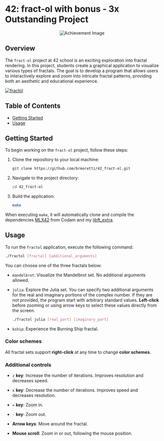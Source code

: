 # 42: fract-ol with bonus - 3x Outstanding Project
<p align="center">
  <img src="https://game.42sp.org.br/static/assets/achievements/fract-olm.png" alt="Achievement Image"><br>
</p>

## Overview

The `fract-ol` project at 42 school is an exciting exploration into fractal rendering. In this project, students create a graphical application to visualize various types of fractals. The goal is to develop a program that allows users to interactively explore and zoom into intricate fractal patterns, providing both an aesthetic and educational experience.

[![fractol](https://img.youtube.com/vi/WbDIdicwiAk/0.jpg)](https://www.youtube.com/watch?v=WbDIdicwiAk&autoplay=1)

## Table of Contents

- [Getting Started](#getting-started)
- [Usage](#usage)

## Getting Started

To begin working on the `fract-ol` project, follow these steps:

1. Clone the repository to your local machine:

    ```bash
    git clone https://github.com/brmoretti/42_fract-ol.git
    ```

2. Navigate to the project directory:

    ```bash
    cd 42_fract-ol
    ```

4. Build the application:

    ```bash
    make
    ```
When executing `make`, it will automatically clone and compile the dependencies <a href="https://github.com/codam-coding-college/MLX42">MLX42</a> from Codam and my <a href="https://github.com/brmoretti/42_libft_extra">libft_extra</a>.

## Usage

To run the `fractol` application, execute the following command:

```bash
./fractol [fractal] [additional_arguments]
```
You can choose one of the three fractals below:
- `mandelbrot`: Visualize the Mandelbrot set. No additional arguments allowed.

- `julia`: Explore the Julia set. You can specify two additional arguments for the real and imaginary portions of the complex number. If they are not provided, the program start with arbitrary standard values. **Left-click** before zooming or using arrow keys to select these values directly from the screen.

  ```bash
  ./fractol julia [real_part] [imaginary_part]
  ```
- `bship`: Experience the Burning Ship fractal.

### Color schemes

All fractal sets support **right-click** at any time to change **color schemes**.

### Additional controls

- `z` **key**: Increase the number of iterations. Improves resolution and decreases speed.

- `x` **key**: Decrease the number of iterations. Improves speed and decreases resolution.

- `=` **key**: Zoom in.

- `-` **key**: Zoom out.

- **Arrow keys**: Move around the fractal.

- **Mouse scroll**: Zoom in or out, following the mouse position.

